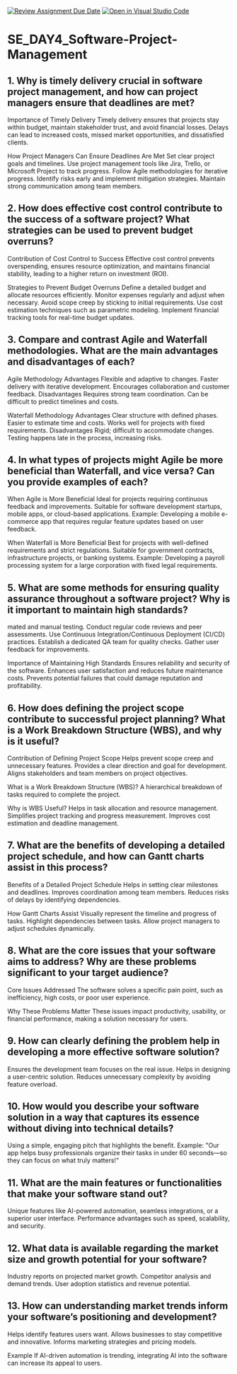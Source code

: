 [![Review Assignment Due Date](https://classroom.github.com/assets/deadline-readme-button-22041afd0340ce965d47ae6ef1cefeee28c7c493a6346c4f15d667ab976d596c.svg)](https://classroom.github.com/a/9pw6JKcu)
[![Open in Visual Studio Code](https://classroom.github.com/assets/open-in-vscode-2e0aaae1b6195c2367325f4f02e2d04e9abb55f0b24a779b69b11b9e10269abc.svg)](https://classroom.github.com/online_ide?assignment_repo_id=18424973&assignment_repo_type=AssignmentRepo)
# SE_DAY4_Software-Project-Management
## 1. Why is timely delivery crucial in software project management, and how can project managers ensure that deadlines are met?
Importance of Timely Delivery
Timely delivery ensures that projects stay within budget, maintain stakeholder trust, and avoid financial losses. Delays can lead to increased costs, missed market opportunities, and dissatisfied clients.

How Project Managers Can Ensure Deadlines Are Met
Set clear project goals and timelines.
Use project management tools like Jira, Trello, or Microsoft Project to track progress.
Follow Agile methodologies for iterative progress.
Identify risks early and implement mitigation strategies.
Maintain strong communication among team members.

## 2. How does effective cost control contribute to the success of a software project? What strategies can be used to prevent budget overruns?
Contribution of Cost Control to Success
Effective cost control prevents overspending, ensures resource optimization, and maintains financial stability, leading to a higher return on investment (ROI).

Strategies to Prevent Budget Overruns
Define a detailed budget and allocate resources efficiently.
Monitor expenses regularly and adjust when necessary.
Avoid scope creep by sticking to initial requirements.
Use cost estimation techniques such as parametric modeling.
Implement financial tracking tools for real-time budget updates.

## 3. Compare and contrast Agile and Waterfall methodologies. What are the main advantages and disadvantages of each?
Agile Methodology
Advantages
Flexible and adaptive to changes.
Faster delivery with iterative development.
Encourages collaboration and customer feedback.
Disadvantages
Requires strong team coordination.
Can be difficult to predict timelines and costs.

Waterfall Methodology
Advantages
Clear structure with defined phases.
Easier to estimate time and costs.
Works well for projects with fixed requirements.
Disadvantages
Rigid; difficult to accommodate changes.
Testing happens late in the process, increasing risks.

## 4. In what types of projects might Agile be more beneficial than Waterfall, and vice versa? Can you provide examples of each?
When Agile is More Beneficial
Ideal for projects requiring continuous feedback and improvements.
Suitable for software development startups, mobile apps, or cloud-based applications.
Example: Developing a mobile e-commerce app that requires regular feature updates based on user feedback.

When Waterfall is More Beneficial
Best for projects with well-defined requirements and strict regulations.
Suitable for government contracts, infrastructure projects, or banking systems.
Example: Developing a payroll processing system for a large corporation with fixed legal requirements.

## 5. What are some methods for ensuring quality assurance throughout a software project? Why is it important to maintain high standards?
mated and manual testing.
Conduct regular code reviews and peer assessments.
Use Continuous Integration/Continuous Deployment (CI/CD) practices.
Establish a dedicated QA team for quality checks.
Gather user feedback for improvements.

Importance of Maintaining High Standards
Ensures reliability and security of the software.
Enhances user satisfaction and reduces future maintenance costs.
Prevents potential failures that could damage reputation and profitability.

## 6. How does defining the project scope contribute to successful project planning? What is a Work Breakdown Structure (WBS), and why is it useful?
Contribution of Defining Project Scope
Helps prevent scope creep and unnecessary features.
Provides a clear direction and goal for development.
Aligns stakeholders and team members on project objectives.

What is a Work Breakdown Structure (WBS)?
A hierarchical breakdown of tasks required to complete the project.

Why is WBS Useful?
Helps in task allocation and resource management.
Simplifies project tracking and progress measurement.
Improves cost estimation and deadline management.

## 7. What are the benefits of developing a detailed project schedule, and how can Gantt charts assist in this process?
Benefits of a Detailed Project Schedule
Helps in setting clear milestones and deadlines.
Improves coordination among team members.
Reduces risks of delays by identifying dependencies.

How Gantt Charts Assist
Visually represent the timeline and progress of tasks.
Highlight dependencies between tasks.
Allow project managers to adjust schedules dynamically.

## 8. What are the core issues that your software aims to address? Why are these problems significant to your target audience?
Core Issues Addressed
The software solves a specific pain point, such as inefficiency, high costs, or poor user experience.

Why These Problems Matter
These issues impact productivity, usability, or financial performance, making a solution necessary for users.

## 9. How can clearly defining the problem help in developing a more effective software solution?
Ensures the development team focuses on the real issue.
Helps in designing a user-centric solution.
Reduces unnecessary complexity by avoiding feature overload.

## 10. How would you describe your software solution in a way that captures its essence without diving into technical details?
Using a simple, engaging pitch that highlights the benefit.
Example: "Our app helps busy professionals organize their tasks in under 60 seconds—so they can focus on what truly matters!"

## 11. What are the main features or functionalities that make your software stand out?
Unique features like AI-powered automation, seamless integrations, or a superior user interface.
Performance advantages such as speed, scalability, and security.

## 12. What data is available regarding the market size and growth potential for your software?
Industry reports on projected market growth.
Competitor analysis and demand trends.
User adoption statistics and revenue potential.

## 13. How can understanding market trends inform your software’s positioning and development?
Helps identify features users want.
Allows businesses to stay competitive and innovative.
Informs marketing strategies and pricing models.

Example
If AI-driven automation is trending, integrating AI into the software can increase its appeal to users.
